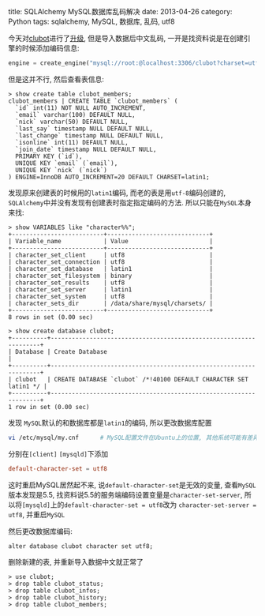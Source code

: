 title: SQLAlchemy MySQL数据库乱码解决
date: 2013-04-26
category: Python
tags: sqlalchemy, MySQL, 数据库, 乱码, utf8


今天对[clubot](/python-shi-yong-pyxmpp2bian-xie-gtalkqun.html)进行了[升级](/clubotgeng-xin-shi-yong-sqlalchemyzhong-xie-shu-ju-ku-bu-fen-he-gai-yong-tornado-mainloop.html), 但是导入数据后中文乱码, 一开是找资料说是在创建引擎的时候添加编码信息:
```python
engine = create_engine("mysql://root:@localhost:3306/clubot?charset=utf8")
```
但是这并不行, 然后查看表信息:
```mysql
> show create table clubot_members;
clubot_members | CREATE TABLE `clubot_members` (
  `id` int(11) NOT NULL AUTO_INCREMENT,
  `email` varchar(100) DEFAULT NULL,
  `nick` varchar(50) DEFAULT NULL,
  `last_say` timestamp NULL DEFAULT NULL,
  `last_change` timestamp NULL DEFAULT NULL,
  `isonline` int(11) DEFAULT NULL,
  `join_date` timestamp NULL DEFAULT NULL,
  PRIMARY KEY (`id`),
  UNIQUE KEY `email` (`email`),
  UNIQUE KEY `nick` (`nick`)
) ENGINE=InnoDB AUTO_INCREMENT=20 DEFAULT CHARSET=latin1;
```
发现原来创建表的时候用的`latin1`编码, 而老的表是用`utf-8`编码创建的, `SQLAlchemy`中并没有发现有创建表时指定指定编码的方法. 所以只能在`MySQL`本身来找:
```mysql
> show VARIABLES like "character%%";
+--------------------------+-----------------------------+
| Variable_name            | Value                       |
+--------------------------+-----------------------------+
| character_set_client     | utf8                        |
| character_set_connection | utf8                        |
| character_set_database   | latin1                      |
| character_set_filesystem | binary                      |
| character_set_results    | utf8                        |
| character_set_server     | latin1                      |
| character_set_system     | utf8                        |
| character_sets_dir       | /data/share/mysql/charsets/ |
+--------------------------+-----------------------------+
8 rows in set (0.00 sec)

> show create database clubot;
+----------+-------------------------------------------------------------------+
| Database | Create Database                                                   |
+----------+-------------------------------------------------------------------+
| clubot   | CREATE DATABASE `clubot` /*!40100 DEFAULT CHARACTER SET latin1 */ |
+----------+-------------------------------------------------------------------+
1 row in set (0.00 sec)

```
发现 `MySQL`默认的和数据库都是`latin1`的编码, 所以更改数据库配置
```bash
vi /etc/mysql/my.cnf      # MySQL配置文件在Ubuntu上的位置, 其他系统可能有差异
```
分别在`[client]` `[mysqld]`下添加
```conf
default-character-set = utf8
```
这时重启MySQL居然起不来, 说`default-character-set`是无效的变量, 查看`MySQL`版本发现是5.5, 找资料说5.5的服务端编码设置变量是`character-set-server`, 所以将`[mysqld]`上的`default-character-set = utf8`改为 `character-set-server = utf8`, 并重启`MySQL`

然后更改数据库编码:
```mysql
alter database clubot character set utf8;
```

删除新建的表, 并重新导入数据中文就正常了
```mysql
> use clubot;
> drop table clubot_status;
> drop table clubot_infos;
> drop table clubot_history;
> drop table clubot_members;
```

